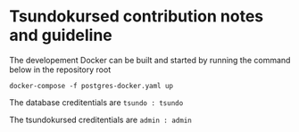 # Tsundokursed contribution notes and guideline

The developement Docker can be built and started by running the command below in the repository root

```
docker-compose -f postgres-docker.yaml up
```

The database creditentials are `tsundo : tsundo`

The tsundokursed creditentials are `admin : admin`
